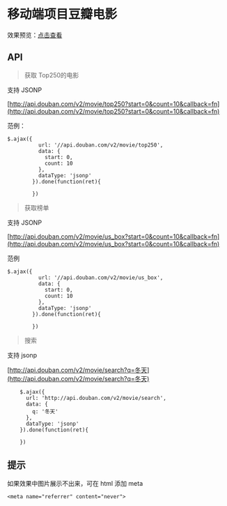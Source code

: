 # 移动端项目豆瓣电影

效果预览：[点击查看](https://x1059455449.github.io/doubanmovie/index.html)

## API

> 获取 Top250的电影

支持 JSONP

[http://api.douban.com/v2/movie/top250?start=0&count=10&callback=fn](http://api.douban.com/v2/movie/top250?start=0&count=10&callback=fn)

范例：

	$.ajax({
	          url: '//api.douban.com/v2/movie/top250',
	          data: {
	            start: 0,
	            count: 10
	          },
	          dataType: 'jsonp'
	        }).done(function(ret){
	
	        })

>获取榜单

支持 JSONP

[http://api.douban.com/v2/movie/us_box?start=0&count=10&callback=fn](http://api.douban.com/v2/movie/us_box?start=0&count=10&callback=fn)

范例

	$.ajax({
	          url: '//api.douban.com/v2/movie/us_box',
	          data: {
	            start: 0,
	            count: 10
	          },
	          dataType: 'jsonp'
	        }).done(function(ret){
	
	        })

>搜索

支持 jsonp

[http://api.douban.com/v2/movie/search?q=冬天](http://api.douban.com/v2/movie/search?q=冬天)

        $.ajax({
          url: 'http://api.douban.com/v2/movie/search',
          data: {
            q: '冬天'
          },
          dataType: 'jsonp'
        }).done(function(ret){

        })


## 提示

如果效果中图片展示不出来，可在 html 添加 meta

	<meta name="referrer" content="never">